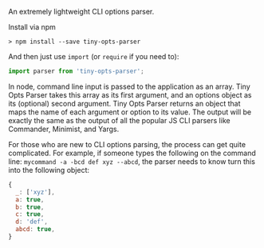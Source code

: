 An extremely lightweight CLI options parser.

Install via npm

```console
> npm install --save tiny-opts-parser
```

And then just use `import` (or `require` if you need to):

```js
import parser from 'tiny-opts-parser';
```

In node, command line input is passed to the application as an array. Tiny Opts Parser takes this array as its first argument, and an options object as its (optional) second argument. Tiny Opts Parser returns an object that maps the name of each argument or option to its value. The output will be exactly the same as the output of all the popular JS CLI parsers like Commander, Minimist, and Yargs.

For those who are new to CLI options parsing, the process can get quite complicated. For example, if someone types the following on the command line: `mycommand -a -bcd def xyz --abcd`, the parser needs to know turn this into the following object:
```js
{
  _: ['xyz'],
  a: true,
  b: true,
  c: true,
  d: 'def',
  abcd: true,
}
```
